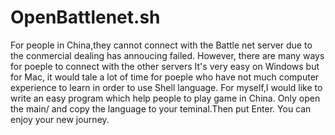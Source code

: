 # OpenBattlenet.sh
For people in China,they cannot connect with the Battle net server due to the conmercial dealing has annoucing failed.
However, there are many ways for poeple to connect with the other servers It's very easy on Windows but for Mac, it would tale a lot of time for poeple who have not much computer experience to learn in order to use Shell language. For myself,I would like to write an easy program which help people to play game in China.
Only open the main/ and copy the language to your teminal.Then put Enter. You can enjoy your new journey.
